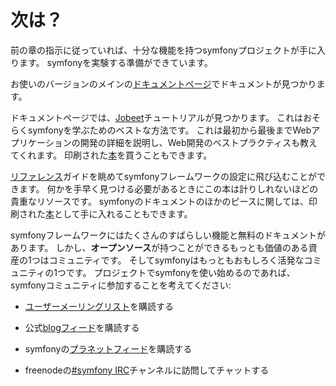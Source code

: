 次は？
======

前の章の指示に従っていれば、十分な機能を持つsymfonyプロジェクトが手に入ります。
symfonyを実験する準備ができています。

お使いのバージョンのメインの[ドキュメントページ](http://www.symfony-project.org/doc/1_3/)でドキュメントが見つかります。

ドキュメントページでは、[Jobeet](http://www.symfony-project.org/jobeet/1_3/Doctrine/ja/)チュートリアルが見つかります。
これはおそらくsymfonyを学ぶためのベストな方法です。
これは最初から最後までWebアプリケーションの開発の詳細を説明し、Web開発のベストプラクティスも教えてくれます。
印刷された[本](http://www.amazon.co.jp/gp/product/2918390062)を買うこともできます。

[リファレンス](http://www.symfony-project.org/reference/1_3/ja/)ガイドを眺めてsymfonyフレームワークの設定に飛び込むことができます。
何かを手早く見つける必要があるときにこの本は計りしれないほどの貴重なリソースです。 
symfonyのドキュメントのほかのピースに関しては、印刷された[本](http://www.amazon.co.jp/gp/product/2918390054)として手に入れることもできます。

symfonyフレームワークにはたくさんのすばらしい機能と無料のドキュメントがあります。
しかし、**オープンソース**が持つことができるもっとも価値のある資産の1つはコミュニティです。
そしてsymfonyはもっともおもしろく活発なコミュニティの1つです。
プロジェクトでsymfonyを使い始めるのであれば、symfonyコミュニティに参加することを考えてください:

  * [ユーザーメーリングリスト](http://groups.google.com/group/symfony-users)を購読する

  * 公式[blogフィード](http://feeds.feedburner.com/symfony/blog)を購読する

  * symfonyの[プラネットフィード](http://feeds.feedburner.com/symfony/planet)を購読する

  * freenodeの[#symfony IRC](irc://irc.freenode.net/symfony)チャンネルに訪問してチャットする
